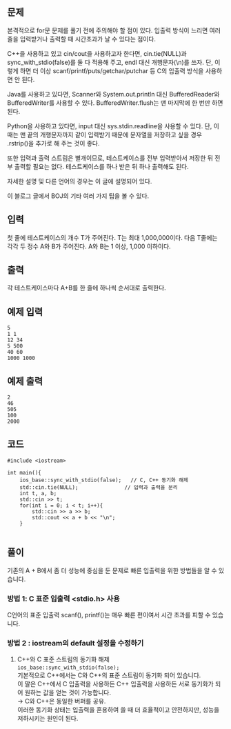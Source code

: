 ## 문제 
본격적으로 for문 문제를 풀기 전에 주의해야 할 점이 있다. 입출력 방식이 느리면 여러 줄을 입력받거나 출력할 때 시간초과가 날 수 있다는 점이다.

C++을 사용하고 있고 cin/cout을 사용하고자 한다면, cin.tie(NULL)과 sync_with_stdio(false)를 둘 다 적용해 주고, endl 대신 개행문자(\n)를 쓰자. 단, 이렇게 하면 더 이상 scanf/printf/puts/getchar/putchar 등 C의 입출력 방식을 사용하면 안 된다.

Java를 사용하고 있다면, Scanner와 System.out.println 대신 BufferedReader와 BufferedWriter를 사용할 수 있다. BufferedWriter.flush는 맨 마지막에 한 번만 하면 된다.

Python을 사용하고 있다면, input 대신 sys.stdin.readline을 사용할 수 있다. 단, 이때는 맨 끝의 개행문자까지 같이 입력받기 때문에 문자열을 저장하고 싶을 경우 .rstrip()을 추가로 해 주는 것이 좋다.

또한 입력과 출력 스트림은 별개이므로, 테스트케이스를 전부 입력받아서 저장한 뒤 전부 출력할 필요는 없다. 테스트케이스를 하나 받은 뒤 하나 출력해도 된다.

자세한 설명 및 다른 언어의 경우는 이 글에 설명되어 있다.

이 블로그 글에서 BOJ의 기타 여러 가지 팁을 볼 수 있다.
## 입력
첫 줄에 테스트케이스의 개수 T가 주어진다. T는 최대 1,000,000이다. 다음 T줄에는 각각 두 정수 A와 B가 주어진다. A와 B는 1 이상, 1,000 이하이다.
## 출력
각 테스트케이스마다 A+B를 한 줄에 하나씩 순서대로 출력한다.


## 예제 입력 
```
5
1 1
12 34
5 500
40 60
1000 1000
```

## 예제 출력  
```
2
46
505
100
2000
```
## 코드
```
#include <iostream>

int main(){
    ios_base::sync_with_stdio(false);	// C, C++ 동기화 해제
    std::cin.tie(NULL);               // 입력과 출력을 분리
    int t, a, b;
    std::cin >> t;
    for(int i = 0; i < t; i++){
        std::cin >> a >> b;
        std::cout << a + b << "\n";
    }
    
```
## 풀이
기존의 A + B에서 좀 더 성능에 중심을 둔 문제로 빠른 입출력을 위한 방법들을 알 수 있습니다.

### 방법 1: C 표준 입출력 <stdio.h> 사용
C언어의 표준 입출력 scanf(), printf()는 매우 빠른 편이여서 시간 초과를 피할 수 있습니다.

### 방법 2 : iostream의 default 설정을 수정하기
1) C++와 C 표준 스트림의 동기화 해제
<br/> ```ios_base::sync_with_stdio(false);```
<br/> 기본적으로 C++에서는 C와 C++의 표준 스트림이 동기화 되어 있습니다.
<br/> 이 말은 C++에서 C 입출력을 사용하든 C++ 입출력을 사용하든 서로 동기화가 되어 원하는 값을 얻는 것이 가능합니다.
<br/> → C와 C++은 동일한 버퍼를 공유.
<br/> 이러한 동기화 상태는 입출력을 혼용하여 쓸 때 더 효율적이고 안전하지만, 성능을 저하시키는 원인이 된다.


